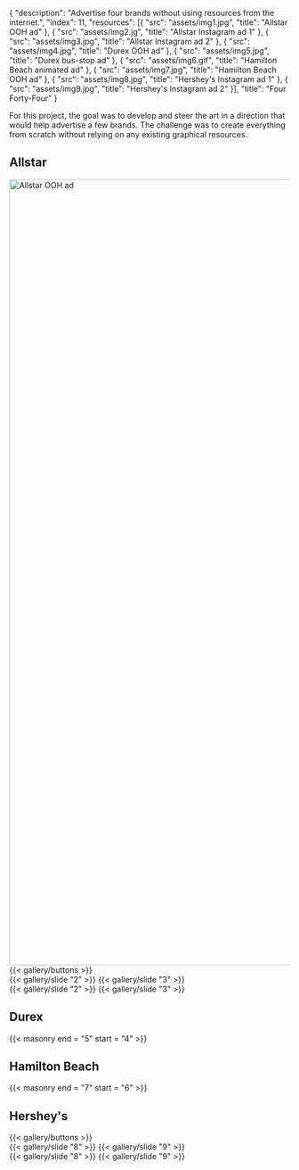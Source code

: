 {
  "description": "Advertise four brands without using resources from the internet.",
  "index": 11,
  "resources": [{
    "src": "assets/img1.jpg",
    "title": "Allstar OOH ad"
  }, {
    "src": "assets/img2.jg",
    "title": "Allstar Instagram ad 1"
  }, {
    "src": "assets/img3.jpg",
    "title": "Allstar Instagram ad 2"
  }, {
    "src": "assets/img4.jpg",
    "title": "Durex OOH ad"
  }, {
    "src": "assets/img5.jpg",
    "title": "Durex bus-stop ad"
  }, {
    "src": "assets/img6.gif",
    "title": "Hamilton Beach animated ad"
  }, {
    "src": "assets/img7.jpg",
    "title": "Hamilton Beach OOH ad"
  }, {
    "src": "assets/img8.jpg",
    "title": "Hershey's Instagram ad 1"
  }, {
    "src": "assets/img9.jpg",
    "title": "Hershey's Instagram ad 2"
  }],
  "title": "Four Forty-Four"
}

For this project, the goal was to develop and steer the art in a direction that would help advertise a few brands. The challenge was to create everything from scratch without relying on any existing graphical resources.

## Allstar

<div
  data-masonry
  w-m = "t-5">
  <div
    w-m = "b-5"
    w-w = "full lg:masonryLg sm:masonrySm">
    <img
      alt = "Allstar OOH ad"
      data-lazy = "/projects/four-forty-four/assets/img1.jpg"
      height = "1409"
      src = "/projects/four-forty-four/assets/img1-low.jpg"
      width = "1024"
      w-m = "b-5"
      w-object = "cover"
      w-transition = "duration-250 ease-in-out filter"
      w-w = "full"/>
  </div>
  <div
    w-m = "b-5"
    w-w = "full lg:masonryLg sm:masonrySm">
    <div
      data-gallery = '{}'
      w-m = "x-auto"
      w-max-w = "xs lg:sm"
      w-position = "relative"
      w-w = "card"
      x-data = "gallery">
      <div
        class = "swiper"
        w-text = "dark-500"
        w-w = "full">
        {{< gallery/buttons >}}
        <div
          class = "swiper-wrapper"
          w-w = "full">
          {{< gallery/slide "2" >}}
          {{< gallery/slide "3" >}}
        </div>
      </div>
      <div
        class = "swiper thumb"
        w-m = "t-5"
        w-w = "full">
        <div
          class = "swiper-wrapper"
          w-w = "full">
          {{< gallery/slide "2" >}}
          {{< gallery/slide "3" >}}
        </div>
      </div>
    </div>
  </div>
</div>

## Durex

{{< masonry end = "5" start = "4" >}}

## Hamilton Beach

{{< masonry end = "7" start = "6" >}}

## Hershey's

<div
  w-m = "b-5"
  w-w = "full lg:masonryLg sm:masonrySm">
  <div
    data-gallery = '{}'
    w-m = "x-auto"
    w-max-w = "xs lg:sm"
    w-position = "relative"
    w-w = "card"
    x-data = "gallery">
    <div
      class = "swiper"
      w-text = "dark-500"
      w-w = "full">
      {{< gallery/buttons >}}
      <div
        class = "swiper-wrapper"
        w-w = "full">
        {{< gallery/slide "8" >}}
        {{< gallery/slide "9" >}}
      </div>
    </div>
    <div
      class = "swiper thumb"
      w-m = "t-5"
      w-w = "full">
      <div
        class = "swiper-wrapper"
        w-w = "full">
        {{< gallery/slide "8" >}}
        {{< gallery/slide "9" >}}
      </div>
    </div>
  </div>
</div>
